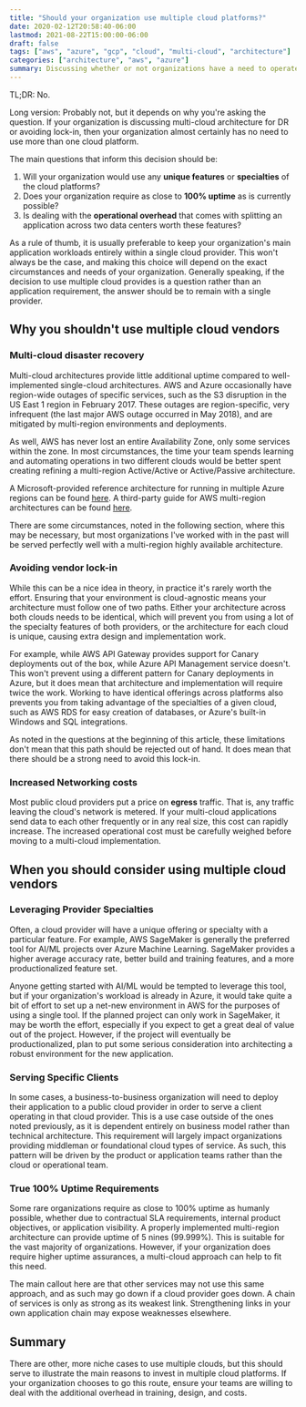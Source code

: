 ```yaml
---
title: "Should your organization use multiple cloud platforms?"
date: 2020-02-12T20:58:40-06:00
lastmod: 2021-08-22T15:00:00-06:00
draft: false
tags: ["aws", "azure", "gcp", "cloud", "multi-cloud", "architecture"]
categories: ["architecture", "aws", "azure"]
summary: Discussing whether or not organizations have a need to operate in multiple clouds at once.
---
```


TL;DR: No.

Long version: Probably not, but it depends on why you're asking the question.  If your organization is discussing multi-cloud architecture for DR or avoiding lock-in, then your organization almost certainly has no need to use more than one cloud platform.

The main questions that inform this decision should be:

1. Will your organization would use any __unique features__ or __specialties__ of the cloud platforms?
2. Does your organization require as close to __100% uptime__ as is currently possible?
3. Is dealing with the __operational overhead__ that comes with splitting an application across two data centers worth these features?

As a rule of thumb, it is usually preferable to keep your organization's main application workloads entirely within a single cloud provider.  This won't always be the case, and making this choice will depend on the exact circumstances and needs of your organization.  Generally speaking, if the decision to use multiple cloud provides is a question rather than an application requirement, the answer should be to remain with a single provider.

## Why you shouldn't use multiple cloud vendors

### Multi-cloud disaster recovery

Multi-cloud architectures provide little additional uptime compared to well-implemented single-cloud architectures.  AWS and Azure occasionally have region-wide outages of specific services, such as the S3 disruption in the US East 1 region in February 2017.  These outages are region-specific, very infrequent (the last major AWS outage occurred in May 2018), and are mitigated by multi-region environments and deployments.

As well, AWS has never lost an entire Availability Zone, only some services within the zone.  In most circumstances, the time your team spends learning and automating operations in two different clouds would be better spent creating refining a multi-region Active/Active or Active/Passive architecture.

A Microsoft-provided reference architecture for running in multiple Azure regions can be found [here](https://docs.microsoft.com/en-us/azure/architecture/reference-architectures/n-tier/multi-region-sql-server).  A third-party guide for AWS multi-region architectures can be found [here](https://read.acloud.guru/why-and-how-do-we-build-a-multi-region-active-active-architecture-6d81acb7d208).

There are some circumstances, noted in the following section, where this may be necessary, but most organizations I've worked with in the past will be served perfectly well with a multi-region highly available architecture.

### Avoiding vendor lock-in

While this can be a nice idea in theory, in practice it's rarely worth the effort.  Ensuring that your environment is cloud-agnostic means your architecture must follow one of two paths.  Either your architecture across both clouds needs to be identical, which will prevent you from using a lot of the specialty features of both providers, or the architecture for each cloud is unique, causing extra design and implementation work.

For example, while AWS API Gateway provides support for Canary deployments out of the box, while Azure API Management service doesn't.  This won't prevent using a different pattern for Canary deployments in Azure, but it does mean that architecture and implementation will require twice the work.  Working to have identical offerings across platforms also prevents you from taking advantage of the specialties of a given cloud, such as AWS RDS for easy creation of databases, or Azure's built-in Windows and SQL integrations.

As noted in the questions at the beginning of this article, these limitations don't mean that this path should be rejected out of hand.  It does mean that there should be a strong need to avoid this lock-in.

### Increased Networking costs

Most public cloud providers put a price on __egress__ traffic.  That is, any traffic leaving the cloud's network is metered.  If your multi-cloud applications send data to each other frequently or in any real size, this cost can rapidly increase.  The increased operational cost must be carefully weighed before moving to a multi-cloud implementation.

## When you should consider using multiple cloud vendors

### Leveraging Provider Specialties

Often, a cloud provider will have a unique offering or specialty with a particular feature.  For example, AWS SageMaker is generally the preferred tool for AI/ML projects over Azure Machine Learning.  SageMaker provides a higher average accuracy rate, better build and training features, and a more productionalized feature set.

Anyone getting started with AI/ML would be tempted to leverage this tool, but if your organization's workload is already in Azure, it would take quite a bit of effort to set up a net-new environment in AWS for the purposes of using a single tool.  If the planned project can only work in SageMaker, it may be worth the effort, especially if you expect to get a great deal of value out of the project.  However, if the project will eventually be productionalized, plan to put some serious consideration into architecting a robust environment for the new application.

### Serving Specific Clients

In some cases, a business-to-business organization will need to deploy their application to a public cloud provider in order to serve a client operating in that cloud provider.  This is a use case outside of the ones noted previously, as it is dependent entirely on business model rather than technical architecture.  This requirement will largely impact organizations providing middleman or foundational cloud types of service.  As such, this pattern will be driven by the product or application teams rather than the cloud or operational team.

### True 100% Uptime Requirements

Some rare organizations require as close to 100% uptime as humanly possible, whether due to contractual SLA requirements, internal product objectives, or application visibility.  A properly implemented multi-region architecture can provide uptime of 5 nines (99.999%).  This is suitable for the vast majority of organizations.  However, if your organization does require higher uptime assurances, a multi-cloud approach can help to fit this need.

The main callout here are that other services may not use this same approach, and as such may go down if a cloud provider goes down.  A chain of services is only as strong as its weakest link.  Strengthening links in your own application chain may expose weaknesses elsewhere.

## Summary

There are other, more niche cases to use multiple clouds, but this should serve to illustrate the main reasons to invest in multiple cloud platforms.  If your organization chooses to go this route, ensure your teams are willing to deal with the additional overhead in training, design, and costs.
